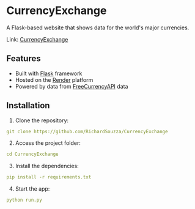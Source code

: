 # CurrencyExchange
A Flask-based website that shows data for the world's major currencies.

Link: [CurrencyExchange](https://currency-exchange-rxpg.onrender.com/)

## Features
- Built with [Flask](https://flask.palletsprojects.com/) framework
- Hosted on the [Render](https://render.com/) platform
- Powered by data from [FreeCurrencyAPI](https://freecurrencyapi.com/) data

## Installation

1. Clone the repository:
```yaml
git clone https://github.com/RichardSouzza/CurrencyExchange
```
2. Access the project folder:
```yaml
cd CurrencyExchange
```
3. Install the dependencies:
```yaml
pip install -r requirements.txt
```
4. Start the app:
```yaml
python run.py
```
